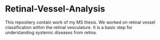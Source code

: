 # Retinal-Vessel-Analysis
This repositery contain work of my MS thesis. We worked on retinal vessel classification within the retinal vesculature. It is a basic step for understanding systemic diseases from retina. 

